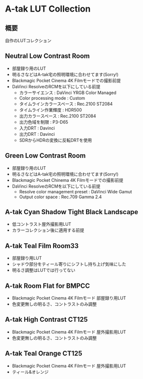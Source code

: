 # A-tak LUT Collection

## 概要

自作のLUTコレクション

## Neutral Low Contrast Room

* 部屋録り用のLUT
* 明るさなどはA-tak宅の照明環境に合わせてます(Sorry!)
* Blackmagic Pocket Cinema 4K Filmモードでの撮影前提
* DaVinci ResolveのRCMを以下にしている前提
  * カラーサイエンス : DaVinci YRGB Color Managed
  * Color processing mode : Custom
  * タイムラインカラースペース : Rec.2100 ST2084
  * タイムライン作業輝度 : HDR500
  * 出力カラースペース : Rec.2100 ST2084
  * 出力色域を制限 : P3-D65
  * 入力DRT : Davinci
  * 出力DRT : Davinci
  * SDRからHDRの変換に反転DRTを使用

## Green Low Contrast Room

* 部屋録り用のLUT
* 明るさなどはA-tak宅の照明環境に合わせてます(Sorry!)
* Blackmagic Pocket Chinema 4K Filmモードでの撮影前提
* DaVinci ResolveのRCMを以下にしている前提
  * Resolve color management preset : DaVinci Wide Gamut
  * Output color space : Rec.709 Gamma 2.4

## A-tak Cyan Shadow Tight Black Landscape

* 低コントラスト屋外撮影用LUT
* カラーコレクション後に適用する前提

## A-tak Teal Film Room33

* 部屋録り用LUT
* シャドウ部分をティール寄りにシフトし持ち上げ気味にした
* 明るさ調整はLUTでは行ってない

## A-tak Room Flat for BMPCC

* Blackmagic Pocket Cinema 4K Filmモード 部屋録り用LUT
* 色変更無しの明るさ、コントラストのみ調整

## A-tak High Contrast CT125

* Blackmagic Pocket Cinema 4K Filmモード 屋外撮影用LUT
* 色変更無しの明るさ、コントラストのみ調整

## A-tak Teal Orange CT125

* Blackmagic Pocket Cinema 4K Filmモード 屋外撮影用LUT
* ティール&オレンジ
